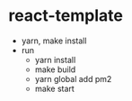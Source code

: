 # react-template
* yarn, make install
* run
  - yarn install
  - make build
  - yarn global add pm2
  - make start
